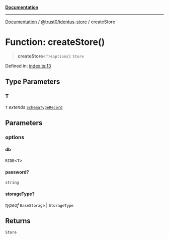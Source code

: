 [**Documentation**](../../../README.md)

***

[Documentation](../../../README.md) / [@trust0/identus-store](../README.md) / createStore

# Function: createStore()

> **createStore**\<`T`\>(`options`): `Store`

Defined in: [index.ts:13](https://github.com/trust0-project/identus/blob/6482b5d54913fe08540bba553b4274f2423b6fd4/packages/identus-store/src/index.ts#L13)

## Type Parameters

### T

`T` *extends* [`SchemaTypeRecord`](https://github.com/trust0-project/RIDB/blob/main/docs/%40trust0/ridb-core/type-aliases/SchemaTypeRecord.md)

## Parameters

### options

#### db

`RIDB`\<`T`\>

#### password?

`string`

#### storageType?

*typeof* `BaseStorage` \| `StorageType`

## Returns

`Store`
